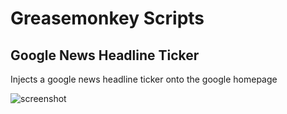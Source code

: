 Greasemonkey Scripts
====================

Google News Headline Ticker
---------------------------
Injects a google news headline ticker onto the google homepage

![screenshot](http://mburman.github.com/Greasemonkey-scripts/screenshot.png)
